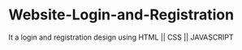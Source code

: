 # Website-Login-and-Registration
It a login and registration design using HTML || CSS || JAVASCRIPT 
